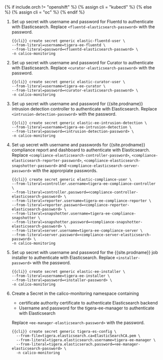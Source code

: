 {% if include.orch != "openshift" %}
  {% assign cli = "kubectl" %}
{% else %}
  {% assign cli = "oc" %}
{% endif %}

1. Set up secret with username and password for Fluentd to authenticate with Elasticsearch.
   Replace `<fluentd-elasticsearch-password>` with the password.
   ```
   {{cli}} create secret generic elastic-fluentd-user \
   --from-literal=username=tigera-ee-fluentd \
   --from-literal=password=<fluentd-elasticsearch-password> \
   -n calico-monitoring
   ```

1. Set up secret with username and password for Curator to authenticate with Elasticsearch.
   Replace `<curator-elasticsearch-password>` with the password.
   ```
   {{cli}} create secret generic elastic-curator-user \
   --from-literal=username=tigera-ee-curator \
   --from-literal=password=<curator-elasticsearch-password> \
   -n calico-monitoring
   ```

1. Set up secret with username and password for {{site.prodname}} intrusion detection controller to authenticate with Elasticsearch.
   Replace `<intrusion-detection-password>` with the password.
   ```
   {{cli}} create secret generic elastic-ee-intrusion-detection \
   --from-literal=username=tigera-ee-intrusion-detection \
   --from-literal=password=<intrusion-detection-password> \
   -n calico-monitoring
   ```


1. Set up secret with username and passwords for {{site.prodname}} compliance report and dashboard to authenticate with Elasticsearch.
   Replace `<compliance-elasticsearch-controller-password>`, `<compliance-elasticsearch-reporter-password>`,
   `<compliance-elasticsearch-snapshotter-password>` and `<compliance-elasticsearch-server-password>` with the approrpiate passwords.
   ```
   {{cli}} create secret generic elastic-compliance-user \
   --from-literal=controller.username=tigera-ee-compliance-controller \
   --from-literal=controller.password=<compliance-controller-elasticsearch-password> \
   --from-literal=reporter.username=tigera-ee-compliance-reporter \
   --from-literal=reporter.password=<compliance-reporter-elasticsearch-password> \
   --from-literal=snapshotter.username=tigera-ee-compliance-snapshotter \
   --from-literal=snapshotter.password=<compliance-snapshotter-elasticsearch-password> \
   --from-literal=server.username=tigera-ee-compliance-server \
   --from-literal=server.password=<compliance-server-elasticsearch-password> \
   -n calico-monitoring
   ```

1. Set up secret with username and password for the {{site.prodname}} job installer to authenticate with Elasticsearch.
   Replace `<installer-password>` with the password.
   ```
   {{cli}} create secret generic elastic-ee-installer \
   --from-literal=username=tigera-ee-installer \
   --from-literal=password=<installer-password> \
   -n calico-monitoring
   ```

1. Create a Secret in the calico-monitoring namespace containing
   * certificate authority certificate to authenticate Elasticsearch backend
   * Username and password for the tigera-ee-manager to authenticate with Elasticsearch

   Replace `<ee-manager-elasticsearch-password>` with the password.

   ```
   {{cli}} create secret generic tigera-es-config \
     --from-file=tigera.elasticsearch.ca=ElasticSearchCA.pem \
     --from-literal=tigera.elasticsearch.username=tigera-ee-manager \
     --from-literal=tigera.elasticserach.password=<ee-manager-elasticsearch-password> \
     -n calico-monitoring
   ```
